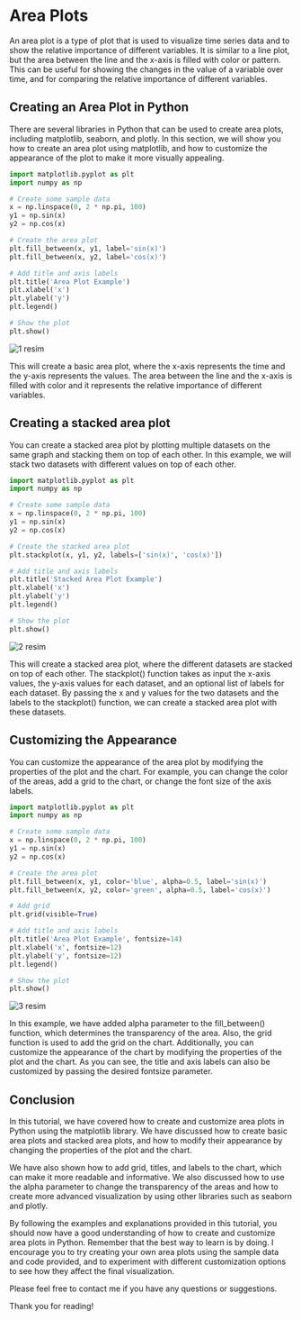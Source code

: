 # Area Plots
An area plot is a type of plot that is used to visualize time series data and to show the relative importance of different variables. It is similar to a line plot, but the area between the line and the x-axis is filled with color or pattern. This can be useful for showing the changes in the value of a variable over time, and for comparing the relative importance of different variables.

## Creating an Area Plot in Python
There are several libraries in Python that can be used to create area plots, including matplotlib, seaborn, and plotly. In this section, we will show you how to create an area plot using matplotlib, and how to customize the appearance of the plot to make it more visually appealing.



```Python
import matplotlib.pyplot as plt
import numpy as np

# Create some sample data
x = np.linspace(0, 2 * np.pi, 100)
y1 = np.sin(x)
y2 = np.cos(x)

# Create the area plot
plt.fill_between(x, y1, label='sin(x)')
plt.fill_between(x, y2, label='cos(x)')

# Add title and axis labels
plt.title('Area Plot Example')
plt.xlabel('x')
plt.ylabel('y')
plt.legend()

# Show the plot
plt.show()

```

![1 resim](https://user-images.githubusercontent.com/63750425/212307370-2b815027-65c4-4150-8b7c-92a299fc5449.png)


This will create a basic area plot, where the x-axis represents the time and the y-axis represents the values. The area between the line and the x-axis is filled with color and it represents the relative importance of different variables.

## Creating a stacked area plot
You can create a stacked area plot by plotting multiple datasets on the same graph and stacking them on top of each other. In this example, we will stack two datasets with different values on top of each other.

```Python
import matplotlib.pyplot as plt
import numpy as np

# Create some sample data
x = np.linspace(0, 2 * np.pi, 100)
y1 = np.sin(x)
y2 = np.cos(x)

# Create the stacked area plot
plt.stackplot(x, y1, y2, labels=['sin(x)', 'cos(x)'])

# Add title and axis labels
plt.title('Stacked Area Plot Example')
plt.xlabel('x')
plt.ylabel('y')
plt.legend()

# Show the plot
plt.show()
```

![2 resim](https://user-images.githubusercontent.com/63750425/212307395-b6cdcc73-243d-4b40-bde6-7b6cd259be21.png)


This will create a stacked area plot, where the different datasets are stacked on top of each other. The stackplot() function takes as input the x-axis values, the y-axis values for each dataset, and an optional list of labels for each dataset. By passing the x and y values for the two datasets and the labels to the stackplot() function, we can create a stacked area plot with these datasets.

## Customizing the Appearance
You can customize the appearance of the area plot by modifying the properties of the plot and the chart. For example, you can change the color of the areas, add a grid to the chart, or change the font size of the axis labels.

```Python
import matplotlib.pyplot as plt
import numpy as np

# Create some sample data
x = np.linspace(0, 2 * np.pi, 100)
y1 = np.sin(x)
y2 = np.cos(x)

# Create the area plot
plt.fill_between(x, y1, color='blue', alpha=0.5, label='sin(x)')
plt.fill_between(x, y2, color='green', alpha=0.5, label='cos(x)')

# Add grid
plt.grid(visible=True)

# Add title and axis labels
plt.title('Area Plot Example', fontsize=14)
plt.xlabel('x', fontsize=12)
plt.ylabel('y', fontsize=12)
plt.legend()

# Show the plot
plt.show()
```

![3 resim](https://user-images.githubusercontent.com/63750425/212307442-cda7da6e-9569-4445-ad33-cc6366e92542.png)


In this example, we have added alpha parameter to the fill_between() function, which determines the transparency of the area. Also, the grid function is used to add the grid on the chart. Additionally, you can customize the appearance of the chart by modifying the properties of the plot and the chart. As you can see, the title and axis labels can also be customized by passing the desired fontsize parameter.


## Conclusion
In this tutorial, we have covered how to create and customize area plots in Python using the matplotlib library. We have discussed how to create basic area plots and stacked area plots, and how to modify their appearance by changing the properties of the plot and the chart.

We have also shown how to add grid, titles, and labels to the chart, which can make it more readable and informative. We also discussed how to use the alpha parameter to change the transparency of the areas and how to create more advanced visualization by using other libraries such as seaborn and plotly.

By following the examples and explanations provided in this tutorial, you should now have a good understanding of how to create and customize area plots in Python. Remember that the best way to learn is by doing. I encourage you to try creating your own area plots using the sample data and code provided, and to experiment with different customization options to see how they affect the final visualization.

Please feel free to contact me if you have any questions or suggestions.

Thank you for reading!

